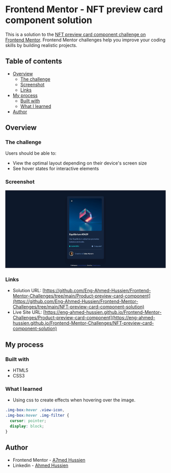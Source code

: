 # Frontend Mentor - NFT preview card component solution

This is a solution to the [NFT preview card component challenge on Frontend Mentor](https://www.frontendmentor.io/challenges/nft-preview-card-component-SbdUL_w0U). Frontend Mentor challenges help you improve your coding skills by building realistic projects.

## Table of contents

- [Overview](#overview)
  - [The challenge](#the-challenge)
  - [Screenshot](#screenshot)
  - [Links](#links)
- [My process](#my-process)
  - [Built with](#built-with)
  - [What I learned](#what-i-learned)
- [Author](#author)

## Overview

### The challenge

Users should be able to:

- View the optimal layout depending on their device's screen size
- See hover states for interactive elements

### Screenshot

![Screenshot](./images/Screenshot.jpeg)

### Links

- Solution URL: [https://github.com/Eng-Ahmed-Hussien/Frontend-Mentor-Challenges/tree/main/Product-preview-card-component](https://github.com/Eng-Ahmed-Hussien/Frontend-Mentor-Challenges/tree/main/NFT-preview-card-component-solution)
- Live Site URL: [https://eng-ahmed-hussien.github.io/Frontend-Mentor-Challenges/Product-preview-card-component](https://eng-ahmed-hussien.github.io/Frontend-Mentor-Challenges/NFT-preview-card-component-solution)

## My process

### Built with

- HTML5
- CSS3

### What I learned

- Using css to create effects when hovering over the image.

```css
.img-box:hover .view-icon,
.img-box:hover .img-filter {
  cursor: pointer;
  display: block;
}
```

## Author

- Frontend Mentor - [A7med Hussien](https://www.frontendmentor.io/profile/Eng-Ahmed-Hussien)
- Linkedin - [Ahmed Hussien](https://www.linkedin.com/in/ahmed-hussien-front-end-developer/)

